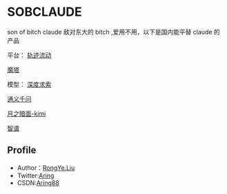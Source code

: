 # SOBCLAUDE
son of bitch claude 敌对东大的 bitch ,爱用不用，以下是国内能平替 claude 的产品


平台：
[轨迹流动](https://cloud.siliconflow.cn/i/GonFAzJZ)


[魔塔](https://modelscope.cn/)



模型：
[深度求索](https://www.deepseek.com/)


[通义千问](https://www.aliyun.com/product/tongyi?utm_content=se_1021866437)


[月之暗面-kimi](https://platform.moonshot.cn/playground)


[智谱](https://www.bigmodel.cn/invite?icode=2vtjZVrkA1BJOGpyOR21LkjPr3uHog9F4g5tjuOUqno%3D)





## Profile
- Author：[RongYe.Liu](https://rongyeliu.com/)
- Twitter:[Aring](https://x.com/Aring70652619)
- CSDN:[Aring88](https://blog.csdn.net/weixin_43272542?type=blog)
